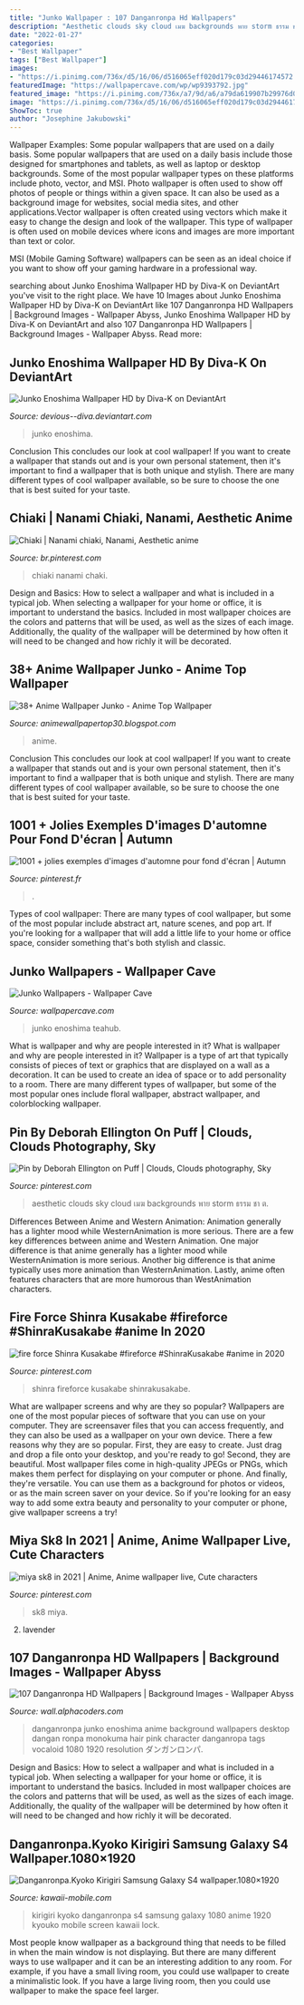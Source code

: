 ```yaml
---
title: "Junko Wallpaper : 107 Danganronpa Hd Wallpapers"
description: "Aesthetic clouds sky cloud เมฆ backgrounds พาย storm ธรรม ชา ต"
date: "2022-01-27"
categories:
- "Best Wallpaper"
tags: ["Best Wallpaper"]
images:
- "https://i.pinimg.com/736x/d5/16/06/d516065eff020d179c03d29446174572.jpg"
featuredImage: "https://wallpapercave.com/wp/wp9393792.jpg"
featured_image: "https://i.pinimg.com/736x/a7/9d/a6/a79da619907b29976d0acd5037c4dd05.jpg"
image: "https://i.pinimg.com/736x/d5/16/06/d516065eff020d179c03d29446174572.jpg"
ShowToc: true
author: "Josephine Jakubowski"
---
```



Wallpaper Examples: Some popular wallpapers that are used on a daily basis.
Some popular wallpapers that are used on a daily basis include those designed for smartphones and tablets, as well as laptop or desktop backgrounds. Some of the most popular wallpaper types on these platforms include photo, vector, and MSI. 
Photo wallpaper is often used to show off photos of people or things within a given space. It can also be used as a background image for websites, social media sites, and other applications.Vector wallpaper is often created using vectors which make it easy to change the design and look of the wallpaper. This type of wallpaper is often used on mobile devices where icons and images are more important than text or color. 

MSI (Mobile Gaming Software) wallpapers can be seen as an ideal choice if you want to show off your gaming hardware in a professional way.

	

		
searching about Junko Enoshima Wallpaper HD by Diva-K on DeviantArt you've visit to the right place. We have 10 Images about Junko Enoshima Wallpaper HD by Diva-K on DeviantArt like 107 Danganronpa HD Wallpapers | Background Images - Wallpaper Abyss, Junko Enoshima Wallpaper HD by Diva-K on DeviantArt and also 107 Danganronpa HD Wallpapers | Background Images - Wallpaper Abyss. Read more:
		
    
## Junko Enoshima Wallpaper HD By Diva-K On DeviantArt

<img loading=lazy src="https://img00.deviantart.net/9419/i/2013/252/3/d/junko_enoshima__wallpaper_hd_by_devious__diva-d6lpd26.jpg" onerror="this.onerror=null;this.src='https://tse2.mm.bing.net/th?id=OIP.k7VuDWeBX77VMTQVxdBebwHaD4&amp;pid=15.1';" alt="Junko Enoshima Wallpaper HD by Diva-K on DeviantArt">

_Source: devious--diva.deviantart.com_

>junko enoshima. 

	

Conclusion
This concludes our look at cool wallpaper! If you want to create a wallpaper that stands out and is your own personal statement, then it's important to find a wallpaper that is both unique and stylish. There are many different types of cool wallpaper available, so be sure to choose the one that is best suited for your taste.

    
## Chiaki | Nanami Chiaki, Nanami, Aesthetic Anime

<img loading=lazy src="https://i.pinimg.com/736x/a7/9d/a6/a79da619907b29976d0acd5037c4dd05.jpg" onerror="this.onerror=null;this.src='https://tse2.mm.bing.net/th?id=OIP.DkCKo1yTIRZERBISOL_w5QHaHa&amp;pid=15.1';" alt="Chiaki | Nanami chiaki, Nanami, Aesthetic anime">

_Source: br.pinterest.com_

>chiaki nanami chaki. 

	

Design and Basics: How to select a wallpaper and what is included in a typical job.
When selecting a wallpaper for your home or office, it is important to understand the basics. Included in most wallpaper choices are the colors and patterns that will be used, as well as the sizes of each image. Additionally, the quality of the wallpaper will be determined by how often it will need to be changed and how richly it will be decorated.

    
## 38+ Anime Wallpaper Junko - Anime Top Wallpaper

<img loading=lazy src="https://lh4.googleusercontent.com/proxy/FgSEGS0eh1tn5Sak5NYFk9hTHdH6qwzIH32V_glZ4DcgV-trlZafNMB2KnnAQjHJl0WlzJ5_HEmVlhLgqS-4P4N71bc95h8C1h4LaWqWnQ=w1200-h630-p-k-no-nu" onerror="this.onerror=null;this.src='https://tse3.mm.bing.net/th?id=OIP.vFFCKgmRU6wSU3XYcwpM9wHaD4&amp;pid=15.1';" alt="38+ Anime Wallpaper Junko - Anime Top Wallpaper">

_Source: animewallpapertop30.blogspot.com_

>anime. 

	

Conclusion
This concludes our look at cool wallpaper! If you want to create a wallpaper that stands out and is your own personal statement, then it's important to find a wallpaper that is both unique and stylish. There are many different types of cool wallpaper available, so be sure to choose the one that is best suited for your taste.

    
## 1001 + Jolies Exemples D&#039;images D&#039;automne Pour Fond D&#039;écran | Autumn

<img loading=lazy src="https://i.pinimg.com/736x/d5/16/06/d516065eff020d179c03d29446174572.jpg" onerror="this.onerror=null;this.src='https://tse4.mm.bing.net/th?id=OIP.-c4xMjmOcgxyvz2nMqh5qAHaFm&amp;pid=15.1';" alt="1001 + jolies exemples d&#039;images d&#039;automne pour fond d&#039;écran | Autumn">

_Source: pinterest.fr_

>. 

	

Types of cool wallpaper:
There are many types of cool wallpaper, but some of the most popular include abstract art, nature scenes, and pop art. If you're looking for a wallpaper that will add a little life to your home or office space, consider something that's both stylish and classic.

    
## Junko Wallpapers - Wallpaper Cave

<img loading=lazy src="https://wallpapercave.com/wp/wp9393792.jpg" onerror="this.onerror=null;this.src='https://tse3.mm.bing.net/th?id=OIP.PNBy9_vm_uO5CadJ_M-gcQHaNL&amp;pid=15.1';" alt="Junko Wallpapers - Wallpaper Cave">

_Source: wallpapercave.com_

>junko enoshima teahub. 

	

What is wallpaper and why are people interested in it?
What is wallpaper and why are people interested in it?
Wallpaper is a type of art that typically consists of pieces of text or graphics that are displayed on a wall as a decoration. It can be used to create an idea of space or to add personality to a room. There are many different types of wallpaper, but some of the most popular ones include floral wallpaper, abstract wallpaper, and colorblocking wallpaper.

    
## Pin By Deborah Ellington On Puff | Clouds, Clouds Photography, Sky

<img loading=lazy src="https://i.pinimg.com/originals/17/4b/7f/174b7f1d0928bae8b8d2c6ba31a4b1e9.jpg" onerror="this.onerror=null;this.src='https://tse1.mm.bing.net/th?id=OIP.rBRprWvqi6mJnVEX-DdGPwHaLG&amp;pid=15.1';" alt="Pin by Deborah Ellington on Puff | Clouds, Clouds photography, Sky">

_Source: pinterest.com_

>aesthetic clouds sky cloud เมฆ backgrounds พาย storm ธรรม ชา ต. 

	

Differences Between Anime and Western Animation: Animation generally has a lighter mood while WesternAnimation is more serious.
There are a few key differences between anime and Western Animation. One major difference is that anime generally has a lighter mood while WesternAnimation is more serious. Another big difference is that anime typically uses more animation than WesternAnimation. Lastly, anime often features characters that are more humorous than WestAnimation characters.

    
## Fire Force Shinra Kusakabe #fireforce #ShinraKusakabe #anime In 2020

<img loading=lazy src="https://i.pinimg.com/736x/48/8f/e9/488fe97a6d24de6c03e7d65324b596bb.jpg" onerror="this.onerror=null;this.src='https://tse4.mm.bing.net/th?id=OIP.I6rZNujwIivPMSnTyAd0ogHaHd&amp;pid=15.1';" alt="fire force Shinra Kusakabe #fireforce #ShinraKusakabe #anime in 2020">

_Source: pinterest.com_

>shinra fireforce kusakabe shinrakusakabe. 

	

What are wallpaper screens and why are they so popular?
Wallpapers are one of the most popular pieces of software that you can use on your computer. They are screensaver files that you can access frequently, and they can also be used as a wallpaper on your own device. There a few reasons why they are so popular. First, they are easy to create. Just drag and drop a file onto your desktop, and you're ready to go! Second, they are beautiful. Most wallpaper files come in high-quality JPEGs or PNGs, which makes them perfect for displaying on your computer or phone. And finally, they're versatile. You can use them as a background for photos or videos, or as the main screen saver on your device. So if you're looking for an easy way to add some extra beauty and personality to your computer or phone, give wallpaper screens a try!

    
## Miya Sk8 In 2021 | Anime, Anime Wallpaper Live, Cute Characters

<img loading=lazy src="https://i.pinimg.com/736x/e6/3a/f7/e63af70840e066fa9373cc557d7cea00.jpg" onerror="this.onerror=null;this.src='https://tse1.mm.bing.net/th?id=OIP.oFaYMFc5T0ABzshKOk4-KgHaIh&amp;pid=15.1';" alt="miya sk8 in 2021 | Anime, Anime wallpaper live, Cute characters">

_Source: pinterest.com_

>sk8 miya. 

	

2. lavender 

    
## 107 Danganronpa HD Wallpapers | Background Images - Wallpaper Abyss

<img loading=lazy src="https://images6.alphacoders.com/672/672200.png" onerror="this.onerror=null;this.src='https://tse1.mm.bing.net/th?id=OIP.xXFV_C3lpad-wv1-w0zntQHaFK&amp;pid=15.1';" alt="107 Danganronpa HD Wallpapers | Background Images - Wallpaper Abyss">

_Source: wall.alphacoders.com_

>danganronpa junko enoshima anime background wallpapers desktop dangan ronpa monokuma hair pink character danganropa tags vocaloid 1080 1920 resolution ダンガンロンパ. 

	

Design and Basics: How to select a wallpaper and what is included in a typical job.
When selecting a wallpaper for your home or office, it is important to understand the basics. Included in most wallpaper choices are the colors and patterns that will be used, as well as the sizes of each image. Additionally, the quality of the wallpaper will be determined by how often it will need to be changed and how richly it will be decorated.

    
## Danganronpa.Kyoko Kirigiri Samsung Galaxy S4 Wallpaper.1080×1920

<img loading=lazy src="https://kawaii-mobile.com/wp-content/uploads/2013/12/Danganronpa.Kyoko-Kirigiri-Samsung-Galaxy-S4-wallpaper.1080x1920.jpg" onerror="this.onerror=null;this.src='https://tse2.mm.bing.net/th?id=OIP.fIXg-RIOFUTG1mvzInklHAHaNK&amp;pid=15.1';" alt="Danganronpa.Kyoko Kirigiri Samsung Galaxy S4 wallpaper.1080×1920">

_Source: kawaii-mobile.com_

>kirigiri kyoko danganronpa s4 samsung galaxy 1080 anime 1920 kyouko mobile screen kawaii lock. 

	

Most people know wallpaper as a background thing that needs to be filled in when the main window is not displaying. But there are many different ways to use wallpaper and it can be an interesting addition to any room. For example, if you have a small living room, you could use wallpaper to create a minimalistic look. If you have a large living room, then you could use wallpaper to make the space feel larger.

